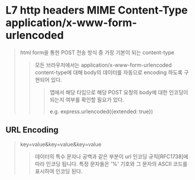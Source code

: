 # L7 http headers MIME Content-Type application/x-www-form-urlencoded

> html form을 통한 POST 전송 방식 중 가장 기본이 되는 content-type
>
> > 모든 브라우저에서는 application/x-www-form-urlencoded content-type에 대해 body의 데이터를 자동으로 encoding 하도록 구현되어 있다.
> >
> > > 앱에서 해당 타입으로 해당 POST 요청의 body에 대한 인코딩이 되는지 여부를 확인할 필요가 있다.
> > >
> > > e.g. express.urlencoded({extended: true})

## URL Encoding

> key=value&key=value&key=value
>
> > 데이터의 특수 문자나 공백과 같은 부분이 url 인코딩 규칙[RFC1738]에 따라 인코딩 됩니다. 특정 문자들은 '%' 기호와 그 문자의 ASCII 코드를 표시하여 인코딩 된다.
